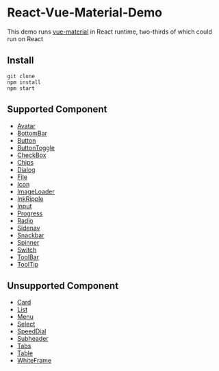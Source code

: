 # React-Vue-Material-Demo

This demo runs [vue-material](https://github.com/vuematerial/vue-material) in React runtime, two-thirds of which could run on React

## Install
```
git clone 
npm install
npm start
```

## Supported Component
* [Avatar](https://vuematerial.github.io/#/components/avatar)
* [BottomBar](https://vuematerial.github.io/#/components/bottom-bar)
* [Button](https://vuematerial.github.io/#/components/bottom)
* [ButtonToggle](https://vuematerial.github.io/#/components/bottom-toggle)
* [CheckBox](https://vuematerial.github.io/#/components/checkbox)
* [Chips](https://vuematerial.github.io/#/components/chips)
* [Dialog](https://vuematerial.github.io/#/components/dialog)
* [File](https://vuematerial.github.io/#/components/file)
* [Icon](https://vuematerial.github.io/#/components/icon)
* [ImageLoader](https://vuematerial.github.io/#/components/image-loader)
* [InkRipple](https://vuematerial.github.io/#/components/ink-ripple)
* [Input](https://vuematerial.github.io/#/components/input)
* [Progress](https://vuematerial.github.io/#/components/progress)
* [Radio](https://vuematerial.github.io/#/components/radio)
* [Sidenav](https://vuematerial.github.io/#/components/sidenav)
* [Snackbar](https://vuematerial.github.io/#/components/snackbar)
* [Spinner](https://vuematerial.github.io/#/components/spinner)
* [Switch](https://vuematerial.github.io/#/components/switch)
* [ToolBar](https://vuematerial.github.io/#/components/toolbar)
* [ToolTip](https://vuematerial.github.io/#/components/tooltip)

## Unsupported Component
* [Card](https://vuematerial.github.io/#/components/card)
* [List](https://vuematerial.github.io/#/components/list)
* [Menu](https://vuematerial.github.io/#/components/menu)
* [Select](https://vuematerial.github.io/#/components/select)
* [SpeedDial](https://vuematerial.github.io/#/components/speed-dial)
* [Subheader](https://vuematerial.github.io/#/components/subheader)
* [Tabs](https://vuematerial.github.io/#/components/tabs)
* [Table](https://vuematerial.github.io/#/components/table)
* [WhiteFrame](https://vuematerial.github.io/#/components/whiteframe)

